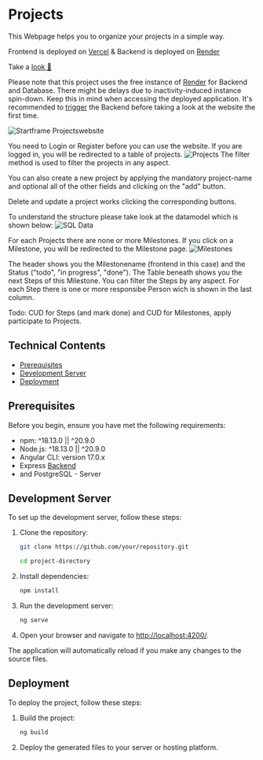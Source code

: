 # Projects

This Webpage helps you to organize your projects in a simple way.

Frontend is deployed on [Vercel](https://vercel.com) &
Backend is deployed on [Render](https://render.com/)

Take a [look 👀](https://frontend-projects-sandy.vercel.app/)

Please note that this project uses the free instance of [Render](https://render.com/) for Backend and Database. There might be delays due to inactivity-induced instance spin-down. Keep this in mind when accessing the deployed application. It's recommended to [trigger](https://backend-projects-8pai.onrender.com)  the Backend before taking a look at the website the first time.

![Startframe Projectswebsite](https://imgur.com/CmbSWTy.png)

You need to Login or Register before you can use the website.
If you are logged in, you will be redirected to a table of projects.
![Projects](https://imgur.com/KcHdPq9.png)
The filter method is used to filter the projects in any aspect.

You can also create a new project by applying the mandatory project-name and optional all of the other fields and clicking on the "add" button.

Delete and update a project works clicking the corresponding buttons.

To understand the structure please take look at the datamodel which is shown below:
![SQL Data](https://imgur.com/2OEvyOV.png)

For each Projects there are none or more Milestones. If you click on a Milestone, you will be redirected to the Milestone page.
![Milestones](https://imgur.com/LkySAEq.png)

The header shows you the Milestonename (frontend in this case) and the Status ("todo", "in progress", "done").
The Table beneath shows you the next Steps of this Milestone. You can filter the Steps by any aspect.
For each Step there is one or more responsibe Person wich is shown in the last column.

Todo: CUD for Steps (and mark done) and CUD for Milestones, apply participate to Projects.

## Technical Contents

- [Prerequisites](#prerequisites)
- [Development Server](#development-server)
- [Deployment](#deployment)

## Prerequisites

Before you begin, ensure you have met the following requirements:

- npm: ^18.13.0 || ^20.9.0
- Node.js: ^18.13.0 || ^20.9.0
- Angular CLI: version 17.0.x
- Express [Backend](https://github.com/AnneQuinkenstein/Backend_Projects)
- and PostgreSQL - Server

## Development Server

To set up the development server, follow these steps:

1. Clone the repository:
   ```bash
   git clone https://github.com/your/repository.git
    ```
   ```bash
   cd project-directory
   ```

3. Install dependencies:

   ```bash
   npm install
   ```

4. Run the development server:

   ```bash
   ng serve
   ```

5. Open your browser and navigate to [http://localhost:4200/](http://localhost:4200/).

The application will automatically reload if you make any changes to the source files.

## Deployment

To deploy the project, follow these steps:

1. Build the project:

   ```bash
   ng build
   ```

2. Deploy the generated files to your server or hosting platform.
